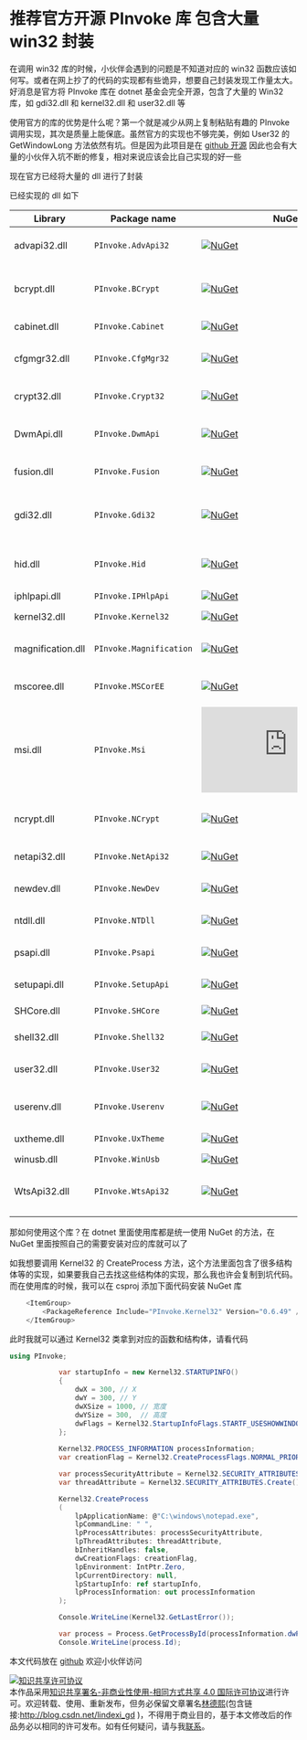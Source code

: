 # 推荐官方开源 PInvoke 库 包含大量 win32 封装

在调用 win32 库的时候，小伙伴会遇到的问题是不知道对应的 win32 函数应该如何写。或者在网上抄了的代码的实现都有些诡异，想要自己封装发现工作量太大。好消息是官方将 PInvoke 库在 dotnet 基金会完全开源，包含了大量的 Win32 库，如 gdi32.dll 和 kernel32.dll 和 user32.dll 等

<!--more-->
<!-- CreateTime:7/8/2020 9:23:18 AM -->



使用官方的库的优势是什么呢？第一个就是减少从网上复制粘贴有趣的 PInvoke 调用实现，其次是质量上能保底。虽然官方的实现也不够完美，例如 User32 的 GetWindowLong 方法依然有坑。但是因为此项目是在 [github 开源](https://github.com/dotnet/pinvoke) 因此也会有大量的小伙伴入坑不断的修复，相对来说应该会比自己实现的好一些

现在官方已经将大量的 dll 进行了封装

已经实现的 dll 如下

Library      | Package name     | NuGet       | Description
-------------|------------------|-------------|-------------
advapi32.dll |`PInvoke.AdvApi32`| [![NuGet](https://buildstats.info/nuget/PInvoke.AdvApi32)](https://www.nuget.org/packages/PInvoke.AdvApi32)|Windows Advanced Services
bcrypt.dll   |`PInvoke.BCrypt`  | [![NuGet](https://buildstats.info/nuget/PInvoke.BCrypt)](https://www.nuget.org/packages/PInvoke.BCrypt)|[Windows Cryptography API: Next Generation][CNG]
cabinet.dll  |`PInvoke.Cabinet` | [![NuGet](https://buildstats.info/nuget/PInvoke.Cabinet)](https://www.nuget.org/packages/PInvoke.Cabinet)|[Cabinet API Functions][Cabinet]
cfgmgr32.dll |`PInvoke.CfgMgr32`| [![NuGet](https://buildstats.info/nuget/PInvoke.CfgMgr32)](https://www.nuget.org/packages/PInvoke.CfgMgr32)|[Device and Driver Installation][CfgMgr32]
crypt32.dll  |`PInvoke.Crypt32` | [![NuGet](https://buildstats.info/nuget/PInvoke.Crypt32)](https://www.nuget.org/packages/PInvoke.Crypt32)|[Windows Cryptography API][Crypt32]
DwmApi.dll   |`PInvoke.DwmApi`  | [![NuGet](https://buildstats.info/nuget/PInvoke.DwmApi)](https://www.nuget.org/packages/PInvoke.DwmApi)|[Desktop Window Manager][DwmApi]
fusion.dll   |`PInvoke.Fusion`  | [![NuGet](https://buildstats.info/nuget/PInvoke.Fusion)](https://www.nuget.org/packages/PInvoke.Fusion)|.NET Framework Fusion
gdi32.dll    |`PInvoke.Gdi32`   | [![NuGet](https://buildstats.info/nuget/PInvoke.Gdi32)](https://www.nuget.org/packages/PInvoke.Gdi32)|[Windows Graphics Device Interface][Gdi]
hid.dll      |`PInvoke.Hid`     | [![NuGet](https://buildstats.info/nuget/PInvoke.Hid)](https://www.nuget.org/packages/PInvoke.Hid)|[Windows Human Interface Devices][Hid]
iphlpapi.dll |`PInvoke.IPHlpApi`| [![NuGet](https://buildstats.info/nuget/PInvoke.IPHlpApi)](https://www.nuget.org/packages/PInvoke.IPHlpApi)|[IP Helper](IPHlpApi)
kernel32.dll |`PInvoke.Kernel32`| [![NuGet](https://buildstats.info/nuget/PInvoke.Kernel32)](https://www.nuget.org/packages/PInvoke.Kernel32)|Windows Kernel API
magnification.dll |`PInvoke.Magnification`| [![NuGet](https://buildstats.info/nuget/PInvoke.Magnification)](https://www.nuget.org/packages/PInvoke.Magnification)|[Windows Magnification API][Magnification]
mscoree.dll  |`PInvoke.MSCorEE` | [![NuGet](https://buildstats.info/nuget/PInvoke.MSCorEE)](https://www.nuget.org/packages/PInvoke.MSCorEE)|.NET Framework CLR host
msi.dll      |`PInvoke.Msi`     | [![NuGet](https://buildstats.info/nuget/PInvoke.Msi)](https://www.nuget.org/packages/PInvoke.Msi)|[Microsoft Installer][Msi]
ncrypt.dll   |`PInvoke.NCrypt`  | [![NuGet](https://buildstats.info/nuget/PInvoke.NCrypt)](https://www.nuget.org/packages/PInvoke.NCrypt)|[Windows Cryptography API: Next Generation][CNG]
netapi32.dll |`PInvoke.NetApi32`| [![NuGet](https://buildstats.info/nuget/PInvoke.NetApi32)](https://www.nuget.org/packages/PInvoke.NetApi32)|[Network Management][NetApi32]
newdev.dll   |`PInvoke.NewDev`  | [![NuGet](https://buildstats.info/nuget/PInvoke.NewDev)](https://www.nuget.org/packages/PInvoke.NewDev)|[Device and Driver Installation][NewDev]
ntdll.dll    |`PInvoke.NTDll`   | [![NuGet](https://buildstats.info/nuget/PInvoke.NTDll)](https://www.nuget.org/packages/PInvoke.NTDll)|Windows NTDll
psapi.dll    |`PInvoke.Psapi`   | [![NuGet](https://buildstats.info/nuget/PInvoke.Psapi)](https://www.nuget.org/packages/PInvoke.Psapi)|[Windows Process Status API][Psapi]
setupapi.dll |`PInvoke.SetupApi`| [![NuGet](https://buildstats.info/nuget/PInvoke.SetupApi)](https://www.nuget.org/packages/PInvoke.SetupApi)|[Windows setup API][SetupApi]
SHCore.dll   |`PInvoke.SHCore`  | [![NuGet](https://buildstats.info/nuget/PInvoke.SHCore)](https://www.nuget.org/packages/PInvoke.SHCore)|[Windows Shell][Shell32]
shell32.dll  |`PInvoke.Shell32` | [![NuGet](https://buildstats.info/nuget/PInvoke.Shell32)](https://www.nuget.org/packages/PInvoke.Shell32)|[Windows Shell][Shell32]
user32.dll   |`PInvoke.User32`  | [![NuGet](https://buildstats.info/nuget/PInvoke.User32)](https://www.nuget.org/packages/PInvoke.User32)|Windows User Interface
userenv.dll  |`PInvoke.Userenv` | [![NuGet](https://buildstats.info/nuget/PInvoke.Userenv)](https://www.nuget.org/packages/PInvoke.Userenv)|Windows User Environment
uxtheme.dll  |`PInvoke.UxTheme` | [![NuGet](https://buildstats.info/nuget/PInvoke.UxTheme)](https://www.nuget.org/packages/PInvoke.UxTheme)|[Windows Visual Styles][UxTheme]
winusb.dll   |`PInvoke.WinUsb`  | [![NuGet](https://buildstats.info/nuget/PInvoke.WinUsb)](https://www.nuget.org/packages/PInvoke.WinUsb)|[USB Driver][WinUsb]
WtsApi32.dll |`PInvoke.WtsApi32`| [![NuGet](https://buildstats.info/nuget/PInvoke.WtsApi32)](https://www.nuget.org/packages/PInvoke.WtsApi32)|[Windows Remote Desktop Services][WtsApi32]


那如何使用这个库？在 dotnet 里面使用库都是统一使用 NuGet 的方法，在 NuGet 里面按照自己的需要安装对应的库就可以了

如我想要调用 Kernel32 的 CreateProcess 方法，这个方法里面包含了很多结构体等的实现，如果要我自己去找这些结构体的实现，那么我也许会复制到坑代码。而在使用库的时候，我可以在 csproj 添加下面代码安装 NuGet 库

```csharp
    <ItemGroup>
        <PackageReference Include="PInvoke.Kernel32" Version="0.6.49" />
    </ItemGroup>
```

此时我就可以通过 Kernel32 类拿到对应的函数和结构体，请看代码

```csharp
using PInvoke;

            var startupInfo = new Kernel32.STARTUPINFO()
            {
                dwX = 300, // X
                dwY = 300, // Y
                dwXSize = 1000, // 宽度
                dwYSize = 300,  // 高度
                dwFlags = Kernel32.StartupInfoFlags.STARTF_USESHOWWINDOW,
            };
            
            Kernel32.PROCESS_INFORMATION processInformation;
            var creationFlag = Kernel32.CreateProcessFlags.NORMAL_PRIORITY_CLASS | Kernel32.CreateProcessFlags.CREATE_UNICODE_ENVIRONMENT;

            var processSecurityAttribute = Kernel32.SECURITY_ATTRIBUTES.Create();
            var threadAttribute = Kernel32.SECURITY_ATTRIBUTES.Create();

            Kernel32.CreateProcess
            (
                lpApplicationName: @"C:\windows\notepad.exe",
                lpCommandLine: " ",
                lpProcessAttributes: processSecurityAttribute,
                lpThreadAttributes: threadAttribute, 
                bInheritHandles: false,
                dwCreationFlags: creationFlag,
                lpEnvironment: IntPtr.Zero,
                lpCurrentDirectory: null,
                lpStartupInfo: ref startupInfo,
                lpProcessInformation: out processInformation
            );

            Console.WriteLine(Kernel32.GetLastError());

            var process = Process.GetProcessById(processInformation.dwProcessId);
            Console.WriteLine(process.Id);
```


[CfgMgr32]: https://docs.microsoft.com/en-us/windows/win32/api/cfgmgr32/
[CNG]: https://msdn.microsoft.com/en-us/library/windows/desktop/aa376210
[Crypt32]: https://msdn.microsoft.com/en-us/library/windows/desktop/aa380256
[DwmApi]: https://msdn.microsoft.com/en-us/library/windows/desktop/aa969540.aspx
[Hid]: https://msdn.microsoft.com/en-us/library/windows/hardware/ff538865
[IPHlpApi]: https://docs.microsoft.com/en-us/windows/win32/api/_iphlp/
[Magnification]: https://msdn.microsoft.com/en-us/library/windows/desktop/ms692162
[Msi]: https://msdn.microsoft.com/en-us/library/aa372860.aspx
[SetupApi]: https://msdn.microsoft.com/en-us/library/windows/hardware/ff550855
[Gdi]: https://msdn.microsoft.com/en-us/library/dd145203
[Psapi]: https://msdn.microsoft.com/en-us/library/windows/desktop/ms684884.aspx
[UxTheme]: https://msdn.microsoft.com/en-us/library/windows/desktop/bb773187.aspx
[NetApi32]: https://msdn.microsoft.com/en-us/library/windows/desktop/aa370680.aspx
[NewDev]: https://docs.microsoft.com/en-us/windows/win32/api/newdev/
[Shell32]: https://msdn.microsoft.com/en-us/library/windows/desktop/bb773177.aspx
[WinUsb]: https://docs.microsoft.com/en-us/windows/win32/api/winusb/
[WtsApi32]: https://msdn.microsoft.com/en-us/library/aa383468(v=vs.85).aspx
[Cabinet]: https://docs.microsoft.com/en-us/windows/win32/devnotes/cabinet-api-functions

本文代码放在 [github](https://github.com/lindexi/lindexi_gd/tree/19cdd72409ba1af6bb3792ce02118055a0948a15/HalwerewolokaichaKojerwhabal) 欢迎小伙伴访问

<a rel="license" href="http://creativecommons.org/licenses/by-nc-sa/4.0/"><img alt="知识共享许可协议" style="border-width:0" src="https://i.creativecommons.org/l/by-nc-sa/4.0/88x31.png" /></a><br />本作品采用<a rel="license" href="http://creativecommons.org/licenses/by-nc-sa/4.0/">知识共享署名-非商业性使用-相同方式共享 4.0 国际许可协议</a>进行许可。欢迎转载、使用、重新发布，但务必保留文章署名[林德熙](http://blog.csdn.net/lindexi_gd)(包含链接:http://blog.csdn.net/lindexi_gd )，不得用于商业目的，基于本文修改后的作品务必以相同的许可发布。如有任何疑问，请与我[联系](mailto:lindexi_gd@163.com)。
